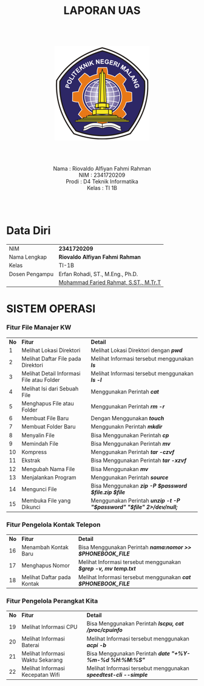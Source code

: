 # <p align="center">LAPORAN UAS</p>

<br><br>

<p align="center">
    <img src="./img/img6.png">
</p>

<br><br>

<p align="center">
    Nama : Riovaldo Alfiyan Fahmi Rahman <br>
    NIM : 2341720209 <br>
    Prodi : D4 Teknik Informatika <br>
    Kelas : TI 1B
</p>

<br><br>

# Data Diri

|                |                                                                     |
| -------------- | ------------------------------------------------------------------- |
| NIM            | **2341720209**                                                      |
| Nama Lengkap   | **Riovaldo Alfiyan Fahmi Rahman**                                   |
| Kelas          | TI-1B                                                               |
| Dosen Pengampu | Erfan Rohadi, ST., M.Eng., Ph.D.                                    |
|                | [Mohammad Faried Rahmat, S.ST., M.Tr.T](https://github.com/mrhmt80) |

# SISTEM OPERASI

### Fitur File Manajer KW

|        |                                           |                                                                         |
| ------ | ----------------------------------------- | ----------------------------------------------------------------------- |
| **No** | **Fitur**                                 | **Detail**                                                              |
| 1      | Melihat Lokasi Direktori                  | Melihat Lokasi Direktori dengan **_pwd_**                               |
| 2      | Melihat Daftar File pada Direktori        | Melihat Informasi tersebut menggunakan **_ls_**                         |
| 3      | Melihat Detail Informasi File atau Folder | Melihat Informasi tersebut menggunakan **_ls -l_**                      |
| 4      | Melihat Isi dari Sebuah File              | Menggunakan Perintah **_cat_**                                          |
| 5      | Menghapus File atau Folder                | Menggunakan Perintah **_rm -r_**                                        |
| 6      | Membuat File Baru                         | Dengan Menggunakan **_touch_**                                          |
| 7      | Membuat Folder Baru                       | Menggunakn Perintah **_mkdir_**                                         |
| 8      | Menyalin File                             | Bisa Menggunakan Perintah **_cp_**                                      |
| 9      | Memindah File                             | Bisa Menggunakan Perintah **_mv_**                                      |
| 10     | Kompress                                  | Menggunakan Perintah **_tar -czvf_**                                    |
| 11     | Ekstrak                                   | Bisa Menggunakan Perintah **_tar -xzvf_**                               |
| 12     | Mengubah Nama File                        | Bisa Menggunakan **_mv_**                                               |
| 13     | Menjalankan Program                       | Menggunakan Perintah **_source_**                                       |
| 14     | Mengunci File                             | Bisa Menggunakan **_zip -P $password $file.zip $file_**                 |
| 15     | Membuka File yang Dikunci                 | Menggunakan Perintah **_unzip -t -P "$password" "$file" 2>/dev/null;_** |

### Fitur Pengelola Kontak Telepon

|        |                            |                                                                    |
| ------ | -------------------------- | ------------------------------------------------------------------ |
| **No** | **Fitur**                  | **Detail**                                                         |
| 16     | Menambah Kontak Baru       | Bisa Menggunakan Perintah **_$nama:$nomor >> $PHONEBOOK_FILE_**    |
| 17     | Menghapus Nomor            | Melihat Informasi tersebut menggunakan **_$grep -v, mv temp.txt_** |
| 18     | Melihat Daftar pada Kontak | Melihat Informasi tersebut menggunakan **_cat $PHONEBOOK_FILE_**   |

### Fitur Pengelola Perangkat Kita

|        |                                  |                                                                     |
| ------ | -------------------------------- | ------------------------------------------------------------------- |
| **No** | **Fitur**                        | **Detail**                                                          |
| 19     | Melihat Informasi CPU            | Bisa Menggunakan Perintah **_lscpu, cat /proc/cpuinfo_**            |
| 20     | Melihat Informasi Baterai        | Melihat Informasi tersebut menggunakan **_acpi -b_**                |
| 21     | Melihat Informasi Waktu Sekarang | Bisa Menggunakan Perintah **_date "+%Y-%m-%d %H:%M:%S"_**           |
| 22     | Melihat Informasi Kecepatan Wifi | Melihat Informasi tersebut menggunakan **_speedtest-cli --simple_** |
